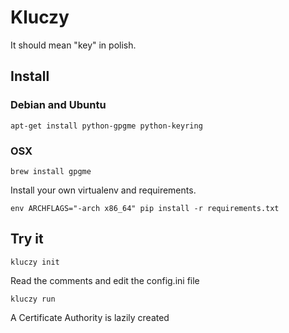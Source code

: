 Kluczy
======

It should mean "key" in polish.

Install
-------

### Debian and Ubuntu

    apt-get install python-gpgme python-keyring

### OSX

    brew install gpgme

Install your own virtualenv and requirements.

    env ARCHFLAGS="-arch x86_64" pip install -r requirements.txt

Try it
------

    kluczy init

Read the comments and edit the config.ini file

    kluczy run

A Certificate Authority is lazily created
